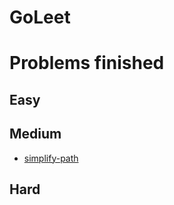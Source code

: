 GoLeet
======

Problems finished
=================

Easy
----

Medium
------

-	[simplify-path](simplify-path.md)

Hard
----
